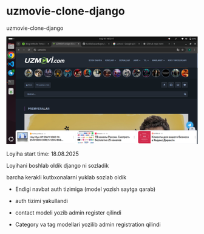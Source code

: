 # uzmovie-clone-django

uzmovie-clone-django

![Uzmovie Clone](images/image.png)

Loyiha start time: 18.08.2025

Loyihani boshlab oldik django ni sozladik

barcha kerakli kutbxonalarni yuklab sozlab oldik

* Endigi navbat auth tizimiga (model yozish saytga qarab)

* auth tizimi yakullandi

* contact modeli yozib admin register qilindi

* Category va tag modellari yozilib admin registration qilindi
